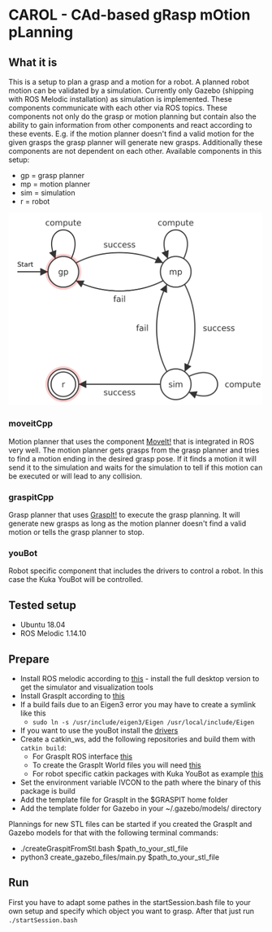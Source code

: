 # CAROL - CAd-based gRasp mOtion pLanning

## What it is
This is a setup to plan a grasp and a motion for a robot. A planned robot motion can be validated by a simulation.
Currently only Gazebo (shipping with ROS Melodic installation) as simulation is implemented.
These components communicate with each other via ROS topics.
These components not only do the grasp or motion planning but contain also the ability to gain information from other components and react according to these events.
E.g. if the motion planner doesn't find a valid motion for the given grasps the grasp planner will generate new grasps.
Additionally these components are not dependent on each other. 
Available components in this setup:
* gp = grasp planner
* mp = motion planner
* sim = simulation
* r = robot
<img src="pics/fsm.png" alt="fsm" width="500"/>

### moveitCpp
Motion planner that uses the component [MoveIt!](http://docs.ros.org/en/melodic/api/moveit_tutorials/html/index.html) that is integrated in ROS very well.
The motion planner gets grasps from the grasp planner and tries to find a motion ending in the desired grasp pose.
If it finds a motion it will send it to the simulation and waits for the simulation to tell if this motion can be executed or will lead to any collision.
### graspitCpp
Grasp planner that uses [GraspIt!](https://graspit-simulator.github.io/build/html/index.html) to execute the grasp planning.
It will generate new grasps as long as the motion planner doesn't find a valid motion or tells the grasp planner to stop.
### youBot
Robot specific component that includes the drivers to control a robot. In this case the Kuka YouBot will be controlled.

## Tested setup
* Ubuntu 18.04
* ROS Melodic 1.14.10

## Prepare
* Install ROS melodic according to [this](http://wiki.ros.org/melodic/Installation/Ubuntu) - install the full desktop version to get the simulator and visualization tools
* Install GraspIt according to [this](https://graspit-simulator.github.io/build/html/installation_linux.html)
* If a build fails due to an Eigen3 error you may have to create a symlink like this
  * `sudo ln -s /usr/include/eigen3/Eigen /usr/local/include/Eigen`
* If you want to use the youBot install the [drivers](https://github.com/youbot/youbot_driver)
* Create a catkin_ws, add the following repositories and build them with `catkin build`:
  * For GraspIt ROS interface [this](https://github.com/JenniferBuehler/graspit-pkgs)
  * To create the GraspIt World files you will need [this](https://github.com/JenniferBuehler/ivcon)
  * For robot specific catkin packages with Kuka YouBot as example [this](https://github.com/XITASO/CAROL_catkin_ws)
*  Set the environment variable IVCON to the path where the binary of this package is build
* Add the template file for GraspIt in the $GRASPIT home folder
* Add the template folder for Gazebo in your ~/.gazebo/models/  directory

Plannings for new STL files can be started if you created the GraspIt and Gazebo models for that with the following terminal commands:
* ./createGraspitFromStl.bash $path_to_your_stl_file
* python3 create_gazebo_files/main.py $path_to_your_stl_file

## Run

First you have to adapt some pathes in the startSession.bash file to your own setup and specify which object you want to grasp.
After that just run `./startSession.bash`

